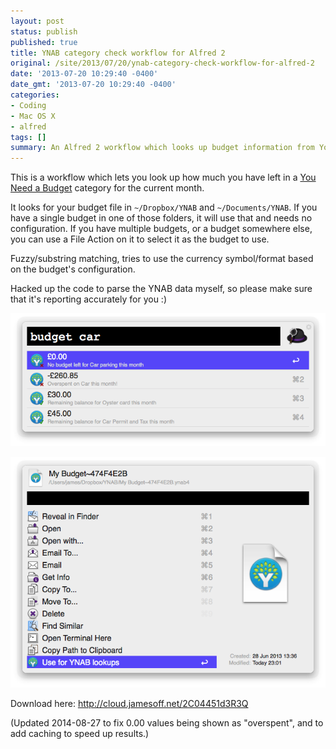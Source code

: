```yaml
---
layout: post
status: publish
published: true
title: YNAB category check workflow for Alfred 2
original: /site/2013/07/20/ynab-category-check-workflow-for-alfred-2
date: '2013-07-20 10:29:40 -0400'
date_gmt: '2013-07-20 10:29:40 -0400'
categories:
- Coding
- Mac OS X
- alfred
tags: []
summary: An Alfred 2 workflow which looks up budget information from You Need A Budget.
---
```

This is a workflow which lets you look up how much you have left in a [You Need a Budget](http://www.youneedabudget.com) category for the current month.

It looks for your budget file in `~/Dropbox/YNAB` and `~/Documents/YNAB`. If you have a single budget in one of those folders, it will use that and needs no configuration. If you have multiple budgets, or a budget somewhere else, you can use a File Action on it to select it as the budget to use.

Fuzzy/substring matching, tries to use the currency symbol/format based on the budget's configuration.

Hacked up the code to parse the YNAB data myself, so please make sure that it's reporting accurately for you :)

![screenshot](/i/alfred-ynab-1.png)

![screenshot](/i/alfred-ynab-2.png)

Download here: <http://cloud.jamesoff.net/2C04451d3R3Q>

(Updated 2014-08-27 to fix 0.00 values being shown as "overspent", and to add caching to speed up results.)

